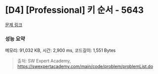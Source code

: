 # [D4] [Professional] 키 순서 - 5643 

[문제 링크](https://swexpertacademy.com/main/code/problem/problemDetail.do?contestProbId=AWXQsLWKd5cDFAUo) 

### 성능 요약

메모리: 91,032 KB, 시간: 2,900 ms, 코드길이: 1,551 Bytes



> 출처: SW Expert Academy, https://swexpertacademy.com/main/code/problem/problemList.do